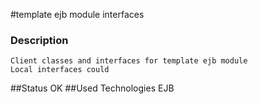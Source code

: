 #template ejb module interfaces
###  Description
    Client classes and interfaces for template ejb module
    Local interfaces could
##Status
OK
##Used Technologies
EJB
